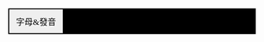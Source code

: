 <html>
<head>
<style type="text/css">
#header{
  font-family:SimHei,Microsoft YaHei;
　width:360px;
　height:80px;
　text-align:center;
　line-height:80px;
　font-size:15px;
　color:black;
　background-color:black;
}
#body{
　text-align:center;
　line-height:280px;
  width: 300px;
  height: 300px;
　font-size:15px;
　font-family:SimHei,Microsoft YaHei;
　background-color:black;
}
.tab {
    font-family:SimHei,Microsoft YaHei;
    overflow: hidden;
    border: 2px solid 	#000000;
    background-color: black;
    text-shadow:2px 2px 4px #FFFFFF;
}
.tab button {
    font-family:SimHei,Microsoft YaHei;
    float: left;
    border:#33FFFF;
    outline: none;
    cursor: pointer;
    padding: 12px 14px;
    transition: 0.3s;
    font-size: 17px;
    color:#000000;
  text-shadow:2px 2px 5px #FFFFFF;
}
.tab button:hover {
    background-color:#FFB3FF;
}
.tab button.active {
    background-color:	#FF00FF;
}
.tabcontent {
    display: none;
    padding: 8px 12px;
    text-shadow:2px 2px 5px ;
    background-color:black;
    font-family:SimHei,Microsoft YaHei;
}
table.blueTable {
  border: 4px solid #FEFFFC;
  background-color: #FAFFE7;
  height:600px;
}
table.blueTable td, table.blueTable th {
  border: 3px solid #F9F9F3;
  padding: 10px 10px;
}
table.blueTable tbody td {
  font-size: 26px;
}
table.blueTable td:nth-child(even) {
  background: #D0E4F5;
}
</style>
</head>
<body>
<div id="Body"> </div>
<div class="tab">
  <button class="tablinks" onclick="openCity(event, '字母&發音')">字母&發音</button>
</div>

<div id="字母&發音" class="tabcontent">
  <h3>韓語字母包括14個基本輔音和10個基本元音，以一個輔音和一個元音组合成一個音節</h3>
<table class="blueTable">
<tbody>
<tr>
<td>ㅏ a</td>
<td>ㅐ ae/td>
<td>ㅑ ya</td>
<td>ㅒ yae</td>
<td>ㅓ eo</td>
<td>ㅔ e</td>
<td>ㅕ yeo</td>
<td>ㅖ ye</td>
<td>ㅗ o</td>
<td>ᅪ wa</td>

</tr>
<tr>
<td>ㅚ oe</td>
<td>ㅛ yo</td>
<td>ㅜ u</td>
<td>ㅝ wo</td>
<td>ㅞ we/td>
<td>ㅟ wi</td>
<td>ㅠ yu</td>
<td>ㅡ eu</td>
<td>ㅢ ui</td>
<td>ㅣ i</td>

</tr>
<tr>
<td>ㅙ wae</td>
<td>ㄱ g/k</td>
<td>ㄲ kk</td>
<td>ㄴ n</td>
<td>ㄷ d/t</td>
<td>ㄸ tt</td>
<td>ㄹ l/r</td>
<td>ㅁ m</td>
<td>ㅂ p/b</td>
<td>ㅃ pp</td>
</tr>

<tr>
<td>ㅅ s</td>
<td>ㅆ ss</td>
<td>ㅇ ng</td>
<td>ㅈ j</td>
<td>ㅉ jj</td>
<td>ㅊ ch</td>
<td>ㅋ k</td>
<td>ㅌ t</td>
<td>ㅍ p</td>
<td>ㅎ h</td>
</tr>

</tbody>
</table> 
</div>


<script>
function openCity(evt, cityName) {
    var i, tabcontent, tablinks;
    tabcontent = document.getElementsByClassName("tabcontent");
    for (i = 0; i < tabcontent.length; i++) {
        tabcontent[i].style.display = "none";
    }
    tablinks = document.getElementsByClassName("tablinks");
    for (i = 0; i < tablinks.length; i++) {
        tablinks[i].className = tablinks[i].className.replace(" active", "");
    }
    document.getElementById(cityName).style.display = "block";
    evt.currentTarget.className += " active";
}
</script>
     
</body>
